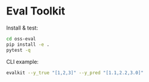 # Eval Toolkit

Install & test:
```bash
cd oss-eval
pip install -e .
pytest -q
```

CLI example:
```bash
evalkit --y_true "[1,2,3]" --y_pred "[1.1,2.2,3.0]"
```
